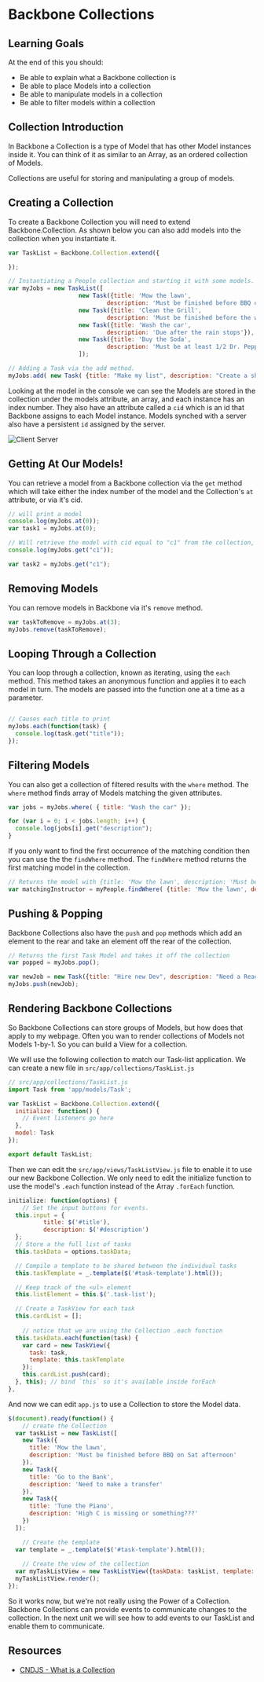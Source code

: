# Backbone Collections

## Learning Goals

At the end of this you should:
- Be able to explain what a Backbone collection is
- Be able to place Models into a collection
- Be able to manipulate models in a collection
- Be able to filter models within a collection

## Collection Introduction

In Backbone a Collection is a type of Model that has other Model instances inside it.  You can think of it as similar to an Array, as an ordered collection of Models.  

Collections are useful for storing and manipulating a group of models.

## Creating a Collection

To create a Backbone Collection you will need to extend Backbone.Collection.  As shown below you can also add models into the collection when you instantiate it.  

```javascript
var TaskList = Backbone.Collection.extend({

});

// Instantiating a People collection and starting it with some models.
var myJobs = new TaskList([
					new Task({title: 'Mow the lawn', 
							description: 'Must be finished before BBQ on Sat afternoon'}),
					new Task({title: 'Clean the Grill', 
							description: 'Must be finished before the weeds swallow the dog.'}),
					new Task({title: 'Wash the car', 
							description: 'Due after the rain stops'}),
					new Task({title: 'Buy the Soda', 
							description: 'Must be at least 1/2 Dr. Pepper'})
					]);

// Adding a Task via the add method.
myJobs.add( new Task( {title: "Make my list", description: "Create a shopping list"} ) );
```

Looking at the model in the console we can see the Models are stored in the collection under the models attribute, an array, and each instance has an index number.  They also have an attribute called a `cid` which is an id that Backbone assigns to each Model instance.  Models synched with a server also have a persistent `id` assigned by the server.

![Client Server](images/modelconsole.png)


## Getting At Our Models!

You can retrieve a model from a Backbone collection via the `get` method which will take either the index number of the model and the Collection's `at` attribute, or via it's cid.

```javascript
// will print a model
console.log(myJobs.at(0));
var task1 = myJobs.at(0);

// Will retrieve the model with cid equal to "c1" from the collection, if it exists.
console.log(myJobs.get("c1"));

var task2 = myJobs.get("c1");
```


## Removing Models

You can remove models in Backbone via it's `remove` method.

```javascript
var taskToRemove = myJobs.at(3);
myJobs.remove(taskToRemove);
```



## Looping Through a Collection

You can loop through a collection, known as iterating, using the `each` method.  This method takes an anonymous function and applies it to each model in turn.  The models are passed into the function one at a time as a parameter.


```javascript

// Causes each title to print
myJobs.each(function(task) {
  console.log(task.get("title"));
});
```

## Filtering Models

You can also get a collection of filtered results with the `where` method.  The `where` method finds array of Models matching the given attributes.

```javascript
var jobs = myJobs.where( { title: "Wash the car" });

for (var i = 0; i < jobs.length; i++) {
  console.log(jobs[i].get("description");
}
```

If you only want to find the first occurrence of the matching condition then you can use the the `findWhere` method.  The `findWhere` method returns the first matching model in the collection.  

```javascript
// Returns the model with {title: 'Mow the lawn', description: 'Must be finished before BBQ on Sat afternoon'}
var matchingInstructor = myPeople.findWhere( {title: 'Mow the lawn', description: 'Must be finished before BBQ on Sat afternoon'} );
```

## Pushing & Popping 

Backbone Collections also have the `push` and `pop` methods which add an element to the rear and take an element off the rear of the collection.  

```javascript
// Returns the first Task Model and takes it off the collection
var popped = myJobs.pop();

var newJob = new Task({title: "Hire new Dev", description: "Need a React Dev for project X"});
myJobs.push(newJob);
```


## Rendering Backbone Collections

So Backbone Collections can store groups of Models, but how does that apply to my webpage.  Often you wan to render collections of Models not Models 1-by-1.  So you can build a View for a collection.

We will use the following collection to match our Task-list application.  We can create a new file in `src/app/collections/TaskList.js`

```javascript
// src/app/collections/TaskList.js
import Task from 'app/models/Task';

var TaskList = Backbone.Collection.extend({
  initialize: function() {
    // Event listeners go here
  },
  model: Task
});

export default TaskList;
```

Then we can edit the `src/app/views/TaskListView.js` file to enable it to use our new Backbone Collection.  We only need to edit the initialize function to use the model's `.each` function instead of the Array `.forEach` function.  

```javascript
initialize: function(options) {
	// Set the input buttons for events.
  this.input = {
          title: $('#title'),
          description: $('#description')
  };
  // Store a the full list of tasks
  this.taskData = options.taskData;

  // Compile a template to be shared between the individual tasks
  this.taskTemplate = _.template($('#task-template').html());

  // Keep track of the <ul> element
  this.listElement = this.$('.task-list');

  // Create a TaskView for each task
  this.cardList = [];
  
	// notice that we are using the Collection .each function
  this.taskData.each(function(task) {
    var card = new TaskView({
      task: task,
      template: this.taskTemplate
    });
    this.cardList.push(card);
  }, this); // bind `this` so it's available inside forEach
},
```

And now we can edit `app.js` to use a Collection to store the Model data.  

```javascript
$(document).ready(function() {
	// create the Collection
  var taskList = new TaskList([
    new Task({
      title: 'Mow the lawn',
      description: 'Must be finished before BBQ on Sat afternoon'
    }),
    new Task({
      title: 'Go to the Bank',
      description: 'Need to make a transfer'
    }),
    new Task({
      title: 'Tune the Piano',
      description: 'High C is missing or something???'
    })
  ]);

	// Create the template
  var template = _.template($('#task-template').html());
  
	// Create the view of the collection
  var myTaskListView = new TaskListView({taskData: taskList, template: template, el: $('#application')});
  myTaskListView.render();
});
```

So it works now, but we're not really using the Power of a Collection.   Backbone Collections can provide events to communicate changes to the collection.  In the next unit we will see how to add events to our TaskList and enable them to communicate.  


## Resources
- [CNDJS - What is a Collection](https://cdnjs.com/libraries/backbone.js/tutorials/what-is-a-collection)

